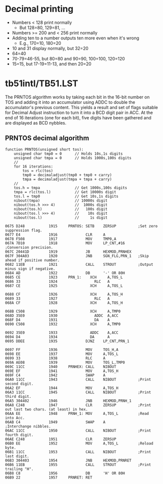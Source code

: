 # Decimal printing

* Numbers < 128 print normally
  * But 128=80, 129=81, ...
* Numbers >= 200 and < 256 print normally
* Adding ten to a number outputs ten more even when it's wrong
  * E.g., 170=10, 180=20
* 10 and 31 display normally, but 32=20
* 64=40
* 70-79=46-55, but 80=80 and 90=90, 100=100, 120=120
* 15=15, but 17-19=11-13, and then 20=20


# tb51intl/TB51.LST

The PRNTOS algorithm works by taking each bit in the 16-bit number on
TOS and adding it into an accumulator using ADDC to double the
accumulator's previous content. This yields a result and set of flags
suitable for Decimal Adjust instruction to turn it into a BCD digit
pair in ACC. At the end of 16 iterations (one for each bit), five
digits have been gathered and are displayed as BCD nybbles.


## PRNTOS decimal algorithm

    function PRNTOS(unsigned short tos):
        unsigned char tmp0 = 0      // Holds 10s,1s digits
        unsigned char tmpa = 0      // Holds 1000s,100s digits
        //
        for 16 iterations:
            tos = rlc(tos)
            tmp0 = decimaladjust(tmp0 + tmp0 + carry)
            tmpa = decimaladjust(tmpa + tmpa + carry)
        //
        tos.h = tmpa                // Get 1000s,100s digits
        tmpa = rlc(tos.l)           // Get 10000s digit
        tos.l = tmp0                // Get 10s,1s digits
        nibout(tmpa)                // 10000s digit
        nibout(tos.h >>> 4)         //  1000s digit
        nibout(tos.h)               //   100s digit
        nibout(tos.l >>> 4)         //    10s digit
        nibout(tos.l)               //     1s digit
```
0675 D248           1915     PRNTOS: SETB    ZERSUP          ;Set zero suppression flag.
0677 E4             1916             CLR     A
0678 F508           1917             MOV     TMP0,A
067A 7D10           1918             MOV     LP_CNT,#16      ;Conversion precision.
067C 20441D         1919             JB      HEXMOD,PRNHEX
067F 304A03         1920             JNB     SGN_FLG,PRN_1   ;Skip ahead if positive number.
0682 11EB           1921             CALL    STROUT          ;Output minus sign if negative.
0684 AD             1922             DB      '-' OR 80H
0685 CE             1923     PRN_1:    XCH     A,TOS_L
0686 33             1924                 RLC   A
0687 CE             1925               XCH     A,TOS_L

0688 CF             1926               XCH     A,TOS_H
0689 33             1927                 RLC   A
068A CF             1928               XCH     A,TOS_H

068B C508           1929               XCH     A,TMP0
068D 35E0           1930                 ADDC  A,ACC
068F D4             1931                 DA    A
0690 C508           1932               XCH     A,TMP0

0692 35E0           1933               ADDC    A,ACC
0694 D4             1934               DA      A
0695 DDEE           1935             DJNZ    LP_CNT,PRN_1

0697 FF             1936             MOV     TOS_H,A
0698 EE             1937             MOV     A,TOS_L
0699 33             1938             RLC     A
069A AE08           1939             MOV     TOS_L,TMP0
069C 11CC           1940     PRNHEX: CALL    NIBOUT
069E EF             1941             MOV     A,TOS_H
069F C4             1942             SWAP    A
06A0 11CC           1943             CALL    NIBOUT          ;Print second digit.
06A2 EF             1944             MOV     A,TOS_H
06A3 11CC           1945             CALL    NIBOUT          ;Print third digit.
06A5 304402         1946             JNB     HEXMOD,PRNH_1
06A8 C248           1947             CLR     ZERSUP          ;Print out last two chars. (at least) in hex.
06AA EE             1948     PRNH_1: MOV     A,TOS_L         ;Read into Acc.
06AB C4             1949             SWAP    A               ;Interchange nibbles.
06AC 11CC           1950             CALL    NIBOUT          ;Print fourth digit.
06AE C248           1951             CLR     ZERSUP
06B0 EE             1952             MOV     A,TOS_L         ;Reload byte.
06B1 11CC           1953             CALL    NIBOUT          ;Print last digit.
06B3 304403         1954             JNB     HEXMOD,PRNRET
06B6 11EB           1955             CALL    STROUT          ;Print trailing "H".
06B8 C8             1956             DB      'H' OR 80H
06B9 22             1957     PRNRET: RET
```
